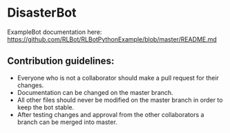 # DisasterBot

ExampleBot documentation here: https://github.com/RLBot/RLBotPythonExample/blob/master/README.md

## Contribution guidelines:

* Everyone who is not a collaborator should make a pull request for their changes.
* Documentation can be changed on the master branch.
* All other files should never be modified on the master branch in order to keep the bot stable.
* After testing changes and approval from the other collaborators a branch can be merged into master.

